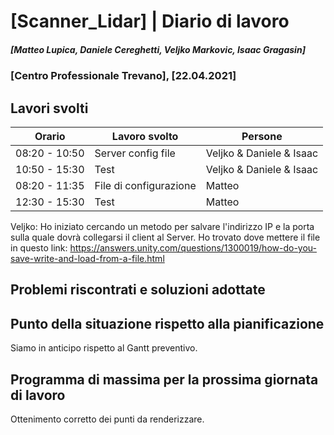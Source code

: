# [Scanner_Lidar] | Diario di lavoro
##### [Matteo Lupica, Daniele Cereghetti, Veljko Markovic, Isaac Gragasin]
### [Centro Professionale Trevano], [22.04.2021]

## Lavori svolti

|Orario        |Lavoro svolto                                       |Persone                  |
|--------------|----------------------------------------------------|-------------------------|
|08:20 - 10:50 |Server config file                                  |Veljko & Daniele & Isaac |
|10:50 - 15:30 |Test                                                |Veljko & Daniele & Isaac |
|08:20 - 11:35 |File di configurazione                              |Matteo                   |
|12:30 - 15:30 |Test                                                |Matteo                   |

Veljko:
Ho iniziato cercando un metodo per salvare l'indirizzo IP e la porta sulla quale dovrà collegarsi il client al Server. Ho trovato dove mettere il file in questo link:
https://answers.unity.com/questions/1300019/how-do-you-save-write-and-load-from-a-file.html

##  Problemi riscontrati e soluzioni adottate


##  Punto della situazione rispetto alla pianificazione
Siamo in anticipo rispetto al Gantt preventivo.

## Programma di massima per la prossima giornata di lavoro
Ottenimento corretto dei punti da renderizzare.